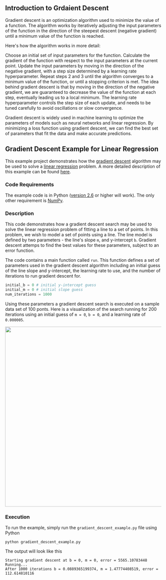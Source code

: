 ## Introduction to Grdaient Descent
Gradient descent is an optimization algorithm used to minimize the value of a function. The algorithm works by iteratively adjusting the input parameters of the function in the direction of the steepest descent (negative gradient) until a minimum value of the function is reached.

Here's how the algorithm works in more detail:

Choose an initial set of input parameters for the function.
Calculate the gradient of the function with respect to the input parameters at the current point.
Update the input parameters by moving in the direction of the negative gradient, with a step size determined by a learning rate hyperparameter.
Repeat steps 2 and 3 until the algorithm converges to a minimum value of the function, or until a stopping criterion is met.
The idea behind gradient descent is that by moving in the direction of the negative gradient, we are guaranteed to decrease the value of the function at each step, eventually leading us to a local minimum. The learning rate hyperparameter controls the step size of each update, and needs to be tuned carefully to avoid oscillations or slow convergence.

Gradient descent is widely used in machine learning to optimize the parameters of models such as neural networks and linear regression. By minimizing a loss function using gradient descent, we can find the best set of parameters that fit the data and make accurate predictions.


## Gradient Descent Example for Linear Regression
This example project demonstrates how the [gradient descent](http://en.wikipedia.org/wiki/Gradient_descent) algorithm may be used to solve a [linear regression](http://en.wikipedia.org/wiki/Linear_regression) problem. A more detailed description of this example can be found [here](https://spin.atomicobject.com/2014/06/24/gradient-descent-linear-regression/).

### Code Requirements
The example code is in Python ([version 2.6](https://www.python.org/doc/versions/) or higher will work). The only other requirement is [NumPy](http://www.numpy.org/).

### Description
This code demonstrates how a gradient descent search may be used to solve the linear regression problem of fitting a line to a set of points. In this problem, we wish to model a set of points using a line. The line model is defined by two parameters - the line's slope `m`, and y-intercept `b`. Gradient descent attemps to find the best values for these parameters, subject to an error function.

The code contains a main function called `run`. This function defines a set of parameters used in the gradient descent algorithm including an initial guess of the line slope and y-intercept, the learning rate to use, and the number of iterations to run gradient descent for. 

```python
initial_b = 0 # initial y-intercept guess
initial_m = 0 # initial slope guess
num_iterations = 1000
``` 

Using these parameters a gradient descent search is executed on a sample data set of 100 ponts. Here is a visualization of the search running for 200 iterations using an initial guess of `m = 0`, `b = 0`, and a learning rate of `0.000005`.

<img src="https://github.com/mattnedrich/GradientDescentExample/blob/master/gradient_descent_example.gif" width="580">

### Execution
To run the example, simply run the `gradient_descent_example.py` file using Python

```
python gradient_descent_example.py
```

The output will look like this

```
Starting gradient descent at b = 0, m = 0, error = 5565.10783448
Running...
After 1000 iterations b = 0.0889365199374, m = 1.47774408519, error = 112.614810116
```
